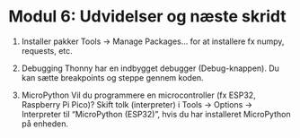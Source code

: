 # Modul 6: Udvidelser og næste skridt
1. Installer pakker
   Tools → Manage Packages… for at installere fx numpy, requests, etc.

2. Debugging
  Thonny har en indbygget debugger (Debug-knappen).
  Du kan sætte breakpoints og steppe gennem koden.

3. MicroPython
   Vil du programmere en microcontroller (fx ESP32, Raspberry Pi Pico)?
   Skift tolk (interpreter) i Tools → Options → Interpreter til “MicroPython (ESP32)”, hvis du har installeret MicroPython på enheden.
